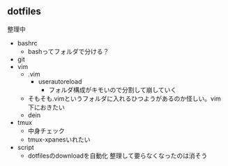## dotfiles
整理中

- bashrc
  - bashってフォルダで分ける？
- git
- vim
  - .vim
    - userautoreload
      - フォルダ構成がキモいので分割して崩していく
  - そもそも.vimというフォルダに入れるひつようがあるのか怪しい。vim下におきたい
  - dein
- tmux
  - 中身チェック
  - tmux-xpanesいれたい
- script
  - dotfilesのdownloadを自動化 整理して要らなくなったのは消そう
